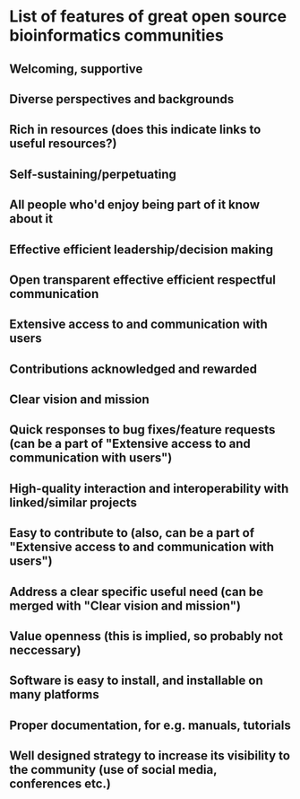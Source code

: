 # List of features of great open source bioinformatics communities

## Welcoming, supportive

## Diverse perspectives and backgrounds

## Rich in resources (does this indicate links to useful resources?)

## Self-sustaining/perpetuating

## All people who'd enjoy being part of it know about it

## Effective efficient leadership/decision making

## Open transparent effective efficient respectful communication

## Extensive access to and communication with users

## Contributions acknowledged and rewarded

## Clear vision and mission

## Quick responses to bug fixes/feature requests (can be a part of "Extensive access to and communication with users")

## High-quality interaction and interoperability with linked/similar projects

## Easy to contribute to (also, can be a part of "Extensive access to and communication with users")

## Address a clear specific useful need (can be merged with "Clear vision and mission")

## Value openness (this is implied, so probably not neccessary)

## Software is easy to install, and installable on many platforms

## Proper documentation, for e.g. manuals, tutorials

## Well designed strategy to increase its visibility to the community (use of social media, conferences etc.)
